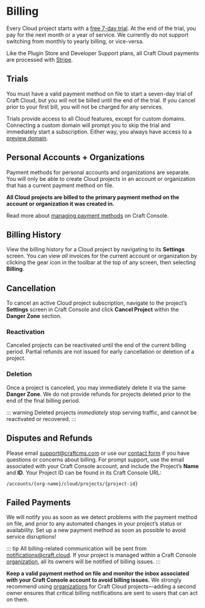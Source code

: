 # Billing

Every Cloud project starts with a [free 7-day trial](#trials). At the end of the trial, you pay for the next month or a year of service. We currently do not support switching from monthly to yearly billing, or vice-versa.

Like the Plugin Store and Developer Support plans, all Craft Cloud payments are processed with [Stripe](https://stripe.com/).

## Trials

You must have a valid payment method on file to start a seven-day trial of Craft Cloud, but you will not be billed until the end of the trial. If you cancel prior to your first bill, you will not be charged for any services.

Trials provide access to all Cloud features, except for custom domains. Connecting a custom domain will prompt you to skip the trial and immediately start a subscription. Either way, you always have access to a [preview domain](domains.md).

## Personal Accounts + Organizations

Payment methods for personal accounts and organizations are separate. You will only be able to create Cloud projects in an account or organization that has a current payment method on file.

**All Cloud projects are billed to the primary payment method on the account or organization it was created in.**

Read more about [managing payment methods](/knowledge-base/craft-console-organizations#managing-payment-information) on Craft Console.

## Billing History

View the billing history for a Cloud project by navigating to its **Settings** screen. You can view *all* invoices for the current account or organization by clicking the gear icon in the toolbar at the top of any screen, then selecting **Billing**.

## Cancellation

To cancel an active Cloud project subscription, navigate to the project’s **Settings** screen in Craft Console and click **Cancel Project** within the **Danger Zone** section.

### Reactivation

Canceled projects can be reactivated until the end of the current billing period. Partial refunds are not issued for early cancellation or deletion of a project.

### Deletion

Once a project is canceled, you may immediately delete it via the same **Danger Zone**. We do not provide refunds for projects deleted prior to the end of the final billing period.

::: warning
Deleted projects *immediately* stop serving traffic, and cannot be reactivated or recovered.
:::

## Disputes and Refunds

Please email <support@craftcms.com> or use our [contact form](https://craftcms.com/contact) if you have questions or concerns about billing. For prompt support, use the email associated with your Craft Console account, and include the Project’s **Name** and **ID**. Your Project ID can be found in its Craft Console URL:

```
/accounts/{org-name}/cloud/projects/{project-id}
```

## Failed Payments

We will notify you as soon as we detect problems with the payment method on file, and prior to any automated changes in your project’s status or availability. Set up a new payment method as soon as possible to avoid service disruptions!

::: tip
All billing-related communication will be sent from notifications@craft.cloud. If your project is managed within a Craft Console [organization](/knowledge-base/craft-console-organizations), all its owners will be notified of billing issues.
:::

**Keep a valid payment method on file and monitor the inbox associated with your Craft Console account to avoid billing issues.** We strongly recommend using [organizations](kb:craft-console-organizations) for Craft Cloud projects—adding a second owner ensures that critical billing notifications are sent to users that can act on them.
